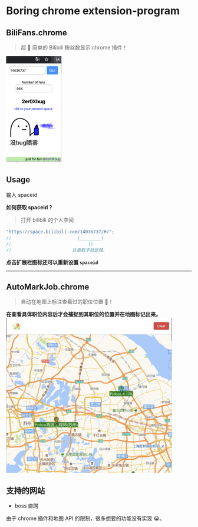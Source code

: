 # Boring chrome extension-program

## BiliFans.chrome

> 超 🐔 简单的 Bilibili 粉丝数显示 chrome 插件！

<img width="150" alt="截屏2020-02-0717 26 26" src="./BiliFans.chrome/docs/demo.png">

## Usage

输入 spaceid

**如何获取 spaceid ?**

> 打开 bilibili 的个人空间

```js
"https://space.bilibili.com/14036737/#/";
//                         |________|
//                             ||
//                       这串数字就是辣。
```

**点击扩展栏图标还可以重新设置 `spaceid`**


---
## AutoMarkJob.chrome

> 自动在地图上标注查看过的职位位置 🤖️！

**在查看具体职位内容后才会捕捉到其职位的位置并在地图标记出来。**
<img width="450" src="./AutoMarkJob.chrome/docs/demo.png">

## 支持的网站

- boss 直聘

由于 chrome 插件和地图 API 的限制，很多想要的功能没有实现 😭。
